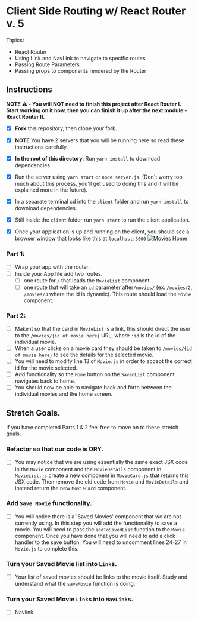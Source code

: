 # Client Side Routing w/ React Router v. 5

Topics:

- React Router
- Using Link and NavLink to navigate to specific routes
- Passing Route Parameters
- Passing props to components rendered by the Router

## Instructions

**NOTE ⚠️ - You will NOT need to finish this project after React Router I. Start
working on it now, then you can finish it up after the next module - React
Router II.**

- [x] **Fork** this repository, then clone your fork.
- [x] **NOTE** You have 2 servers that you will be running here so read these
      instructions carefully.
- [x] **In the root of this directory**: Run `yarn install` to download
      dependencies.
- [x] Run the server using `yarn start` or `node server.js`. (Don't worry too
      much about this process, you'll get used to doing this and it will be
      explained more in the future).
- [x] In a separate terminal cd into the `client` folder and run `yarn install`
      to download dependencies.
- [x] Still inside the `client` folder run `yarn start` to run the client
      application.

- [x] Once your application is up and running on the client, you should see a
      browser window that looks like this at `localhost:3000`
      ![Movies Home](https://ibin.co/3xhmmHVl9BKF.png)

### Part 1:

- [ ] Wrap your app with the router.
- [ ] Inside your App file add two routes.
  - [ ] one route for `/` that loads the `MovieList` component.
  - [ ] one route that will take an `id` parameter after`/movies/` (ex:
        `/movies/2`, `/movies/3` where the id is dynamic). This route should
        load the `Movie` component.

### Part 2:

- [ ] Make it so that the card in `MovieList` is a link, this should direct the
      user to the `/movies/{id of movie here}` URL, where `:id` is the id of the
      individual movie.
- [ ] When a user clicks on a movie card they should be taken to
      `/movies/{id of movie here}` to see the details for the selected movie.
- [ ] You will need to modify line 13 of `Movie.js` in order to accept the
      correct id for the movie selected.
- [ ] Add functionality so the `Home` button on the `SavedList` component
      navigates back to home.
- [ ] You should now be able to navigate back and forth between the individual
      movies and the home screen.

## Stretch Goals.

If you have completed Parts 1 & 2 feel free to move on to these stretch goals.

### Refactor so that our code is DRY.

- [ ] You may notice that we are using essentially the same exact JSX code in
      the `Movie` component and the `MovieDetails` component in `MovieList.js`
      create a new component in `MovieCard.js` that returns this JSX code. Then
      remove the old code from `Movie` and `MovieDetails` and instead return the
      new `MovieCard` component.

### Add `Save Movie` functionality.

- [ ] You will notice there is a 'Saved Movies' component that we are not
      currently using. In this step you will add the functionality to save a
      movie. You will need to pass the `addToSavedList` function to the `Movie`
      component. Once you have done that you will need to add a click handler to
      the save button. You will need to uncomment lines 24-27 in `Movie.js` to
      complete this.

### Turn your Saved Movie list into `Link`s.

- [ ] Your list of saved movies should be links to the movie itself. Study and
      understand what the `saveMovie` function is doing.

### Turn your Saved Movie `Link`s into `NavLink`s.

- [ ] Navlink
